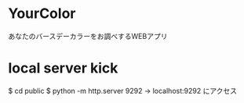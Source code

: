 # YourColor
あなたのバースデーカラーをお調べするWEBアプリ

# local server kick
$ cd public
$ python -m http.server 9292
-> localhost:9292 にアクセス